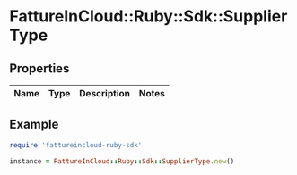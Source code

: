 # FattureInCloud::Ruby::Sdk::SupplierType

## Properties

| Name | Type | Description | Notes |
| ---- | ---- | ----------- | ----- |

## Example

```ruby
require 'fattureincloud-ruby-sdk'

instance = FattureInCloud::Ruby::Sdk::SupplierType.new()
```

